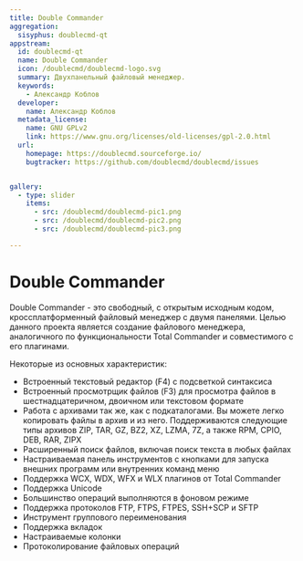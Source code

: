 ```yaml
---
title: Double Commander
aggregation:
  sisyphus: doublecmd-qt
appstream:
  id: doublecmd-qt
  name: Double Commander
  icon: /doublecmd/doublecmd-logo.svg
  summary: Двухпанельный файловый менеджер.
  keywords:
    - Александр Коблов
  developer:
    name: Александр Коблов
  metadata_license:
    name: GNU GPLv2
    link: https://www.gnu.org/licenses/old-licenses/gpl-2.0.html
  url:
    homepage: https://doublecmd.sourceforge.io/
    bugtracker: https://github.com/doublecmd/doublecmd/issues


gallery:
  - type: slider
    items:
      - src: /doublecmd/doublecmd-pic1.png
      - src: /doublecmd/doublecmd-pic2.png
      - src: /doublecmd/doublecmd-pic3.png

---
```


# Double Commander

<AGWGallery />

Double Commander - это свободный, с открытым исходным кодом, кроссплатформенный файловый менеджер с двумя панелями. Целью данного проекта является создание файлового менеджера, аналогичного по функциональности Total Commander и совместимого с его плагинами.

Некоторые из основных характеристик:
- Встроенный текстовый редактор (F4)  с подсветкой синтаксиса
- Встроенный просмотрщик файлов (F3) для просмотра файлов в шестнадцатеричном, двоичном или текстовом формате
- Работа с архивами так же, как с подкаталогами. Вы можете легко копировать файлы в архив и из него. Поддерживаются следующие типы архивов ZIP, TAR, GZ, BZ2, XZ, LZMA, 7Z, а также RPM, CPIO, DEB, RAR, ZIPX
- Расширенный поиск файлов, включая поиск текста в любых файлах
- Настраиваемая панель инструментов с кнопками для запуска внешних программ или внутренних команд меню
- Поддержка WCX, WDX, WFX и WLX плагинов от Total Commander
- Поддержка Unicode
- Большинство операций выполняются в фоновом режиме
- Поддержка протоколов FTP, FTPS, FTPES, SSH+SCP и SFTP
- Инструмент группового переименования
- Поддержка вкладок
- Настраиваемые колонки
- Протоколирование файловых операций

<!--@include: @apps/.parts/install/content-repo.md-->